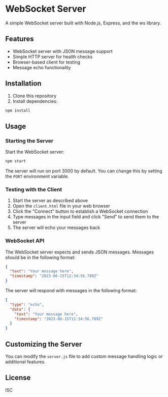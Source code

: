 # WebSocket Server

A simple WebSocket server built with Node.js, Express, and the ws library.

## Features

- WebSocket server with JSON message support
- Simple HTTP server for health checks
- Browser-based client for testing
- Message echo functionality

## Installation

1. Clone this repository
2. Install dependencies:

```bash
npm install
```

## Usage

### Starting the Server

Start the WebSocket server:

```bash
npm start
```

The server will run on port 3000 by default. You can change this by setting the `PORT` environment variable.

### Testing with the Client

1. Start the server as described above
2. Open the `client.html` file in your web browser
3. Click the "Connect" button to establish a WebSocket connection
4. Type messages in the input field and click "Send" to send them to the server
5. The server will echo your messages back

### WebSocket API

The WebSocket server expects and sends JSON messages. Messages should be in the following format:

```json
{
  "text": "Your message here",
  "timestamp": "2023-06-15T12:34:56.789Z"
}
```

The server will respond with messages in the following format:

```json
{
  "type": "echo",
  "data": {
    "text": "Your message here",
    "timestamp": "2023-06-15T12:34:56.789Z"
  }
}
```

## Customizing the Server

You can modify the `server.js` file to add custom message handling logic or additional features.

## License

ISC 